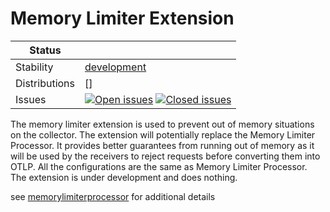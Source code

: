 # Memory Limiter Extension

<!-- status autogenerated section -->
| Status        |           |
| ------------- |-----------|
| Stability     | [development]  |
| Distributions | [] |
| Issues        | [![Open issues](https://img.shields.io/github/issues-search/open-telemetry/opentelemetry-collector?query=is%3Aissue%20is%3Aopen%20label%3Aextension%2Fmemorylimiter%20&label=open&color=orange&logo=opentelemetry)](https://github.com/open-telemetry/opentelemetry-collector/issues?q=is%3Aopen+is%3Aissue+label%3Aextension%2Fmemorylimiter) [![Closed issues](https://img.shields.io/github/issues-search/open-telemetry/opentelemetry-collector?query=is%3Aissue%20is%3Aclosed%20label%3Aextension%2Fmemorylimiter%20&label=closed&color=blue&logo=opentelemetry)](https://github.com/open-telemetry/opentelemetry-collector/issues?q=is%3Aclosed+is%3Aissue+label%3Aextension%2Fmemorylimiter) |

[development]: https://github.com/open-telemetry/opentelemetry-collector/blob/main/docs/component-stability.md#development
<!-- end autogenerated section -->

The memory limiter extension is used to prevent out of memory situations on
the collector. The extension will potentially replace the Memory Limiter Processor. 
It provides better guarantees from running out of memory as it will be used by the 
receivers to reject requests before converting them into OTLP. All the configurations 
are the same as Memory Limiter Processor. The extension is under development and does nothing.

see [memorylimiterprocessor](../../processor/memorylimiterprocessor/README.md) for additional details
